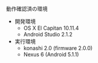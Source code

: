 動作確認済の環境

- 開発環境
  - OS X El Capitan 10.11.4
  - Android Studio 2.1.2
- 実行環境
  - konashi 2.0 (firmware 2.0.0)
  - Nexus 6 (Android 5.1.1)
